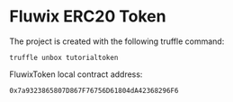 # Fluwix ERC20 Token
The project is created with the following truffle command:
```
truffle unbox tutorialtoken
```

FluwixToken local contract address: 
```
0x7a9323865807D867F76756D61804dA42368296F6
```
